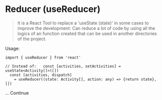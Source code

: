 # Reducer (useReducer)

> It is a React Tool to replace a 'useState (state)' in some cases to improve the development:
Can reduce a lot of code by using all the logics of an function created that can be used in another directories of the project.

Usage:
```tsx
import { useReducer } from 'react'

// Instead of:   const [activities, setActivities] = useState<Activity[]>([])
  const [activities, dispatch] 
    = useReducer((state: Activity[], action: any) => {return state}, [])

```

... Continue